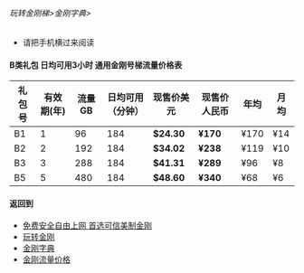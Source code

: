 ###### 玩转金刚梯>金刚字典>

- 请把手机横过来阅读

#### B类礼包 日均可用3小时 通用金刚号梯流量价格表

|礼包号|有效期(年) |流量 GB |日均可用（分钟）|现售价美元|现售价人民币|年均  |月均  |
|-----|---------|-------|--------------|------|-------|-----|-----|
|B1   |1	|96	|184 	 | <strong> $24.30	| <strong>¥170 	 |¥170	|¥14	|																	
|B2   |2	|192	|184 	 | <strong> $34.02	| <strong>¥238 	 |¥119	|¥10	|																	
|B3   |3	|288	|184 	 | <strong> $41.31	| <strong>¥289 	 |¥96	|¥8	|																	
|B5   |5	|480	|184 	 | <strong> $48.60	| <strong>¥340 	 |¥68	|¥6	|																	


#### 返回到
- [免费安全自由上网 首选可信美制金刚](https://github.com/a2zitpro/web/blob/master/%E5%BE%80%E5%90%8E%E7%BF%BB.md)
- [玩转金刚](https://github.com/a2zitpro/web/blob/master/LadderFree/A.md)
- [金刚字典](https://github.com/a2zitpro/web/blob/master/LadderFree/kkDictionary/KKDictionary.md)
- [金刚流量价格](https://github.com/a2zitpro/web/blob/master/LadderFree/kkDictionary/Price/KKDTPrice.md)



